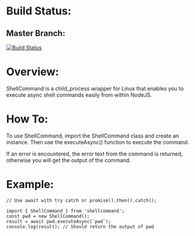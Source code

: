 # Build Status:

## Master Branch:

[![Build Status](https://travis-ci.org/daveabes/shellcommand.svg?branch=master)](https://travis-ci.org/daveabes/shellcommand)

# Overview:

ShellCommand is a child_process wrapper for Linux that enables you to execute async shell commands easily from within NodeJS.

# How To:

To use ShellCommand, import the ShellCommand class and create an instance.
Then use the executeAsync() function to execute the command.

If an error is encountered, the error text from the command is returned, otherwise
you will get the output of the command.

# Example:

```
// Use await with try catch or promise().then().catch();

import { ShellCommand } from 'shellcommand';
const pwd = new ShellCommand();
result = await pwd.executeAsync(`pwd`);
console.log(result); // Should return the output of pwd
```
